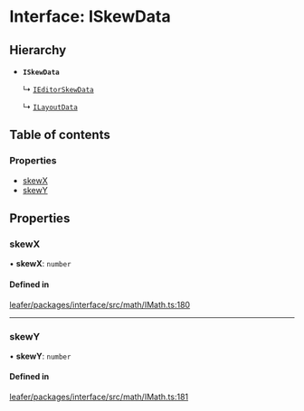 # Interface: ISkewData

## Hierarchy

- **`ISkewData`**

  ↳ [`IEditorSkewData`](IEditorSkewData.md)

  ↳ [`ILayoutData`](ILayoutData.md)

## Table of contents

### Properties

- [skewX](ISkewData.md#skewx)
- [skewY](ISkewData.md#skewy)

## Properties

### skewX

• **skewX**: `number`

#### Defined in

[leafer/packages/interface/src/math/IMath.ts:180](https://github.com/leaferjs/leafer/blob/8db572e/packages/interface/src/math/IMath.ts#L180)

___

### skewY

• **skewY**: `number`

#### Defined in

[leafer/packages/interface/src/math/IMath.ts:181](https://github.com/leaferjs/leafer/blob/8db572e/packages/interface/src/math/IMath.ts#L181)
